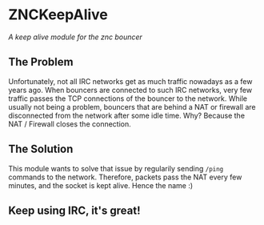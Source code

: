 # ZNCKeepAlive
*A keep alive module for the znc bouncer*

## The Problem
Unfortunately, not all IRC networks get as much traffic nowadays as a few years ago. When bouncers are connected to such IRC networks, very few traffic passes the TCP connections of the bouncer to the network. While usually not being a problem, bouncers that are behind a NAT or firewall are disconnected from the network after some idle time. Why? Because the NAT / Firewall closes the connection.

## The Solution
This module wants to solve that issue by regularily sending `/ping` commands to the network. Therefore, packets pass the NAT every few minutes, and the socket is kept alive. Hence the name :)

## Keep using IRC, it's great!
